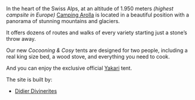 
In the heart of the Swiss Alps, at an altitude of 1.950 meters *(highest campsite in Europe)* [Camping Arolla](http://www.camping-arolla.com/) is located in a beautiful position with a panorama of stunning mountains and glaciers.

It offers dozens of routes and walks of every variety starting just a stone’s throw away.

Our new *Cocooning & Cosy* tents are designed for two people, including a real king size bed, a wood stove, and everything you need to cook.

And you can enjoy the exclusive official [Yakari](http://www.lelombard.com/series-bd/yakari,35/) tent.


The site is built by:

* [Didier Divinerites](https://github.com/divinerites)
